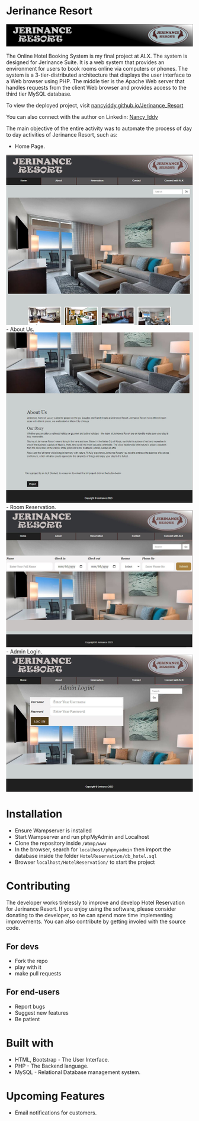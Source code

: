 # Jerinance Resort
<img src="./images/banner3.jpg" />
<p>The Online Hotel Booking System is my final project at ALX. The system is designed for Jerinance Suite. It is a web system that provides an environment for users to book rooms online via computers or phones. The system is a 3-tier-distributed architecture that displays the user interface to a Web browser using PHP. The middle tier is the Apache Web server that handles requests from the client Web browser and provides access to the third tier MySQL database.</p>
<p>To view the deployed project, visit <a href="https://nancyiddy.github.io/Jerinance_Resort/">nancyiddy.github.io/Jerinance_Resort</a></p>
<p>You can also connect with the author on Linkedin: <a href="https://www.linkedin.com/in/nancy-iddy/" target="_blank">Nancy_Iddy</a></p>
<p>The main objective of the entire activity was to automate the process of day to day activities of Jerinance Resort, such as:</p>

- Home Page.
<img src="./images/homrpage.JPG" />
- About Us.
<img src="./images/about.JPG" />
- Room Reservation.
<img src="./images/reservation.JPG" />
- Admin Login.
<img src="./images//admin.JPG" />


# Installation
- Ensure Wampserver is installed
- Start Wampserver and run phpMyAdmin and Localhost 
- Clone the repository inside `/Wamp/www`
- In the browser, search for `localhost/phpmyadmin` then import the database inside the folder `HotelReservation/db_hotel.sql`
- Browser `localhost/HotelReservation/` to start the project


# Contributing
<p>The developer works tirelessly to improve and develop Hotel Reservation for Jerinance Resort. If you enjoy using the software, please consider donating to the developer, so he can spend more time implementing improvements. You can also contribute by getting involed with the source code.</p>

## For devs
- Fork the repo
- play with it
- make pull requests

## For end-users
- Report bugs
- Suggest new features
- Be patient

# Built with
- HTML, Bootstrap - The User Interface.
- PHP - The Backend language.
- MySQL - Relational Database management system.


# Upcoming Features
- Email notifications for customers.
